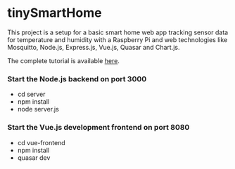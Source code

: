 # tinySmartHome
This project is a setup for a basic smart home web app tracking sensor data for temperature and humidity with a Raspberry Pi and web technologies like Mosquitto, Node.js, Express.js, Vue.js, Quasar and Chart.js.

The complete tutorial is available [here](http://www.ueberdiespree.de/texts/2019/02/11/how-to-smart-home-setup-to-track-indoor-temperatures-and-humidity-with-sensors-raspberry-pi-mqtt-node-js-vue-js-and-chart-js/).

### Start the Node.js backend on port 3000
* cd server
* npm install
* node server.js

### Start the Vue.js development frontend on port 8080
* cd vue-frontend
* npm install
* quasar dev